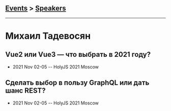 ## [Events](../README.md) > [Speakers](../speakers.md)
---

# Михаил Тадевосян

## Vue2 или Vue3 — что выбрать в 2021 году?
- 2021 Nov 02-05 -- HolyJS 2021 Moscow    
## Сделать выбор в пользу GraphQL или дать шанс REST?
- 2021 Nov 02-05 -- HolyJS 2021 Moscow    
